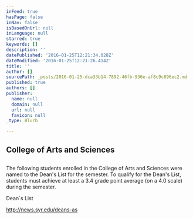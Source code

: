 ```yaml
---
inFeed: true
hasPage: false
inNav: false
isBasedOnUrl: null
inLanguage: null
starred: true
keywords: []
description: ''
datePublished: '2016-01-25T12:21:34.028Z'
dateModified: '2016-01-25T12:21:26.414Z'
title: ''
author: []
sourcePath: _posts/2016-01-25-dca33b14-7892-46fb-936e-af8c9c896ec2.md
published: true
authors: []
publisher:
  name: null
  domain: null
  url: null
  favicon: null
_type: Blurb

---
```

## College of Arts and Sciences

## 

The following students enrolled in the College of Arts and Sciences were named to the Dean's List for the semester. To qualify for the Dean's List, students must achieve at least a 3.4 grade point average (on a 4.0 scale) during the semester.

Dean´s List 

http://news.syr.edu/deans-as